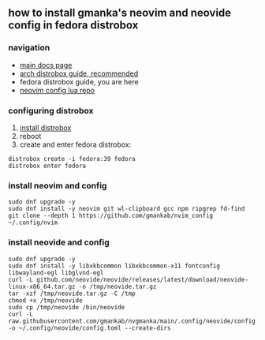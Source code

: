 ## how to install gmanka's neovim and neovide config in fedora distrobox

### navigation

- [main docs page](https://github.com/gmankab/nvgmanka)
- [arch distrobox guide, recommended](https://github.com/gmankab/nvgmanka/blob/main/docs/distrobox_arch.md)
- fedora distrobox guide, you are here
- [neovim config lua repo](https://github.com/gmankab/nvim_config)

### configuring distrobox

1. [install distrobox](https://github.com/89luca89/distrobox#installation)
2. reboot
3. create and enter fedora distrobox:

```shell
distrobox create -i fedora:39 fedora
distrobox enter fedora
```

### install neovim and config

```shell
sudo dnf upgrade -y
sudo dnf install -y neovim git wl-clipboard gcc npm ripgrep fd-find
git clone --depth 1 https://github.com/gmankab/nvim_config ~/.config/nvim
```

### install neovide and config

```shell
sudo dnf upgrade -y
sudo dnf install -y libxkbcommon libxkbcommon-x11 fontconfig libwayland-egl libglvnd-egl
curl -L github.com/neovide/neovide/releases/latest/download/neovide-linux-x86_64.tar.gz -o /tmp/neovide.tar.gz
tar -xzf /tmp/neovide.tar.gz -C /tmp
chmod +x /tmp/neovide
sudo cp /tmp/neovide /bin/neovide
curl -L raw.githubusercontent.com/gmankab/nvgmanka/main/.config/neovide/config.toml -o ~/.config/neovide/config.toml --create-dirs
```


